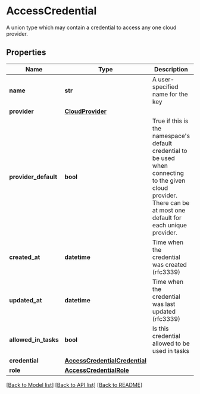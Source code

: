 # AccessCredential

A union type which may contain a credential to access any one cloud provider.
## Properties
Name | Type | Description | Notes
------------ | ------------- | ------------- | -------------
**name** | **str** | A user-specified name for the key | [optional] 
**provider** | [**CloudProvider**](CloudProvider.md) |  | [optional] 
**provider_default** | **bool** | True if this is the namespace&#39;s default credential to be used when connecting to the given cloud provider. There can be at most one default for each unique provider. | [optional] 
**created_at** | **datetime** | Time when the credential was created (rfc3339) | [optional] [readonly] 
**updated_at** | **datetime** | Time when the credential was last updated (rfc3339) | [optional] [readonly] 
**allowed_in_tasks** | **bool** | Is this credential allowed to be used in tasks | [optional] 
**credential** | [**AccessCredentialCredential**](AccessCredentialCredential.md) |  | [optional] 
**role** | [**AccessCredentialRole**](AccessCredentialRole.md) |  | [optional] 

[[Back to Model list]](../README.md#documentation-for-models) [[Back to API list]](../README.md#documentation-for-api-endpoints) [[Back to README]](../README.md)


